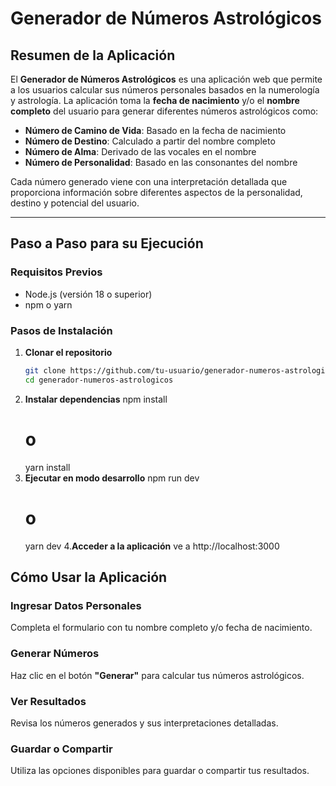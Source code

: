 # Generador de Números Astrológicos

## Resumen de la Aplicación

El **Generador de Números Astrológicos** es una aplicación web que permite a los usuarios calcular sus números personales basados en la numerología y astrología. La aplicación toma la **fecha de nacimiento** y/o el **nombre completo** del usuario para generar diferentes números astrológicos como:

- **Número de Camino de Vida**: Basado en la fecha de nacimiento
- **Número de Destino**: Calculado a partir del nombre completo
- **Número de Alma**: Derivado de las vocales en el nombre
- **Número de Personalidad**: Basado en las consonantes del nombre

Cada número generado viene con una interpretación detallada que proporciona información sobre diferentes aspectos de la personalidad, destino y potencial del usuario.

---

## Paso a Paso para su Ejecución

### Requisitos Previos

- Node.js (versión 18 o superior)
- npm o yarn

### Pasos de Instalación

1. **Clonar el repositorio**
   ```bash
   git clone https://github.com/tu-usuario/generador-numeros-astrologicos.git
   cd generador-numeros-astrologicos
2. **Instalar dependencias**
   npm install
   # o
   yarn install
3. **Ejecutar en modo desarrollo**
   npm run dev
   # o
   yarn dev
4.**Acceder a la aplicación**
   ve a http://localhost:3000

## Cómo Usar la Aplicación

### Ingresar Datos Personales
Completa el formulario con tu nombre completo y/o fecha de nacimiento.

### Generar Números
Haz clic en el botón **"Generar"** para calcular tus números astrológicos.

### Ver Resultados
Revisa los números generados y sus interpretaciones detalladas.

### Guardar o Compartir
Utiliza las opciones disponibles para guardar o compartir tus resultados.
